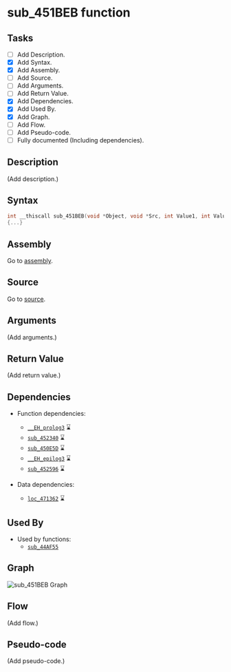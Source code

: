 # sub_451BEB function

## Tasks

- [ ] Add Description.
- [X] Add Syntax.
- [X] Add Assembly.
- [ ] Add Source.
- [ ] Add Arguments.
- [ ] Add Return Value.
- [X] Add Dependencies.
- [X] Add Used By.
- [X] Add Graph.
- [ ] Add Flow.
- [ ] Add Pseudo-code.
- [ ] Fully documented (Including dependencies).

## Description

(Add description.)

## Syntax

```c
int __thiscall sub_451BEB(void *Object, void *Src, int Value1, int Value2)
{...}
```

## Assembly

Go to [assembly](../asm/sub_451BEB.asm).

## Source

Go to [source](../cc/sub_451BEB.cc).

## Arguments

(Add arguments.)

## Return Value

(Add return value.)

## Dependencies

* Function dependencies:
  * [`__EH_prolog3`](__EH_prolog3.md) ⌛
  * [`sub_452340`](sub_452340.md) ⌛
  * [`sub_450E5D`](sub_450E5D.md) ⌛
  * [`__EH_epilog3`](__EH_epilog3.md) ⌛
  * [`sub_452596`](sub_452596.md) ⌛


* Data dependencies:
  * [`loc_471362`](loc_471362.md) ⌛

## Used By

* Used by functions:
  * [`sub_44AF55`](../md/sub_44AF55.md)

## Graph

![sub_451BEB Graph](../svg/sub_451BEB.svg "sub_451BEB Graph")

## Flow

(Add flow.)

## Pseudo-code

(Add pseudo-code.)
